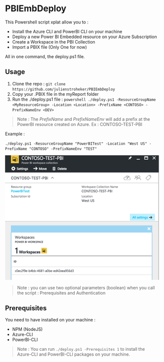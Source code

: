 # PBIEmbDeploy
This Powershell script xplat allow you to :
* Install the Azure CLI and PowerBI CLI on your machine
* Deploy a new Power BI Embedded resource on your Azure Subscription
* Create a Workspace in the PBI Collection
* Import a PBIX file (Only One for now)

All in one command, the deploy.ps1 file.

## Usage

1. Clone the repo : `git clone https://github.com/julienstroheker/PBIEmbDeploy`
2. Copy your .PBIX file in the myReport folder
3. Run the ./deploy.ps1 file : `powershell ./deploy.ps1 -ResourceGroupName <MyResourceGroup> -Location <Location> -PrefixName <CONTOSO> -PrefixNameEnv <DEV>`

> Note : The *PrefixName* and *PrefixNameEnv* will add a prefix at the PowerBI resource created on Azure. Ex : CONTOSO-TEST-PBI

Example :

`./deploy.ps1 -ResourceGroupName "PowerBITest" -Location "West US" -PrefixName "CONTOSO" -PrefixNameEnv "TEST"`

![](./media/OutputExample.png)

> Note : you can use two optional parameters (boolean) when you call the script : Prerequisites and Authentication

## Prerequisites

You need to have installed on your machine :
* NPM (NodeJS)
* Azure-CLI
* PowerBI-CLI

> Note : You can run `./deploy.ps1 -Prerequisites 1` to install the Azure-CLI and PowerBI-CLI packages on your machine.